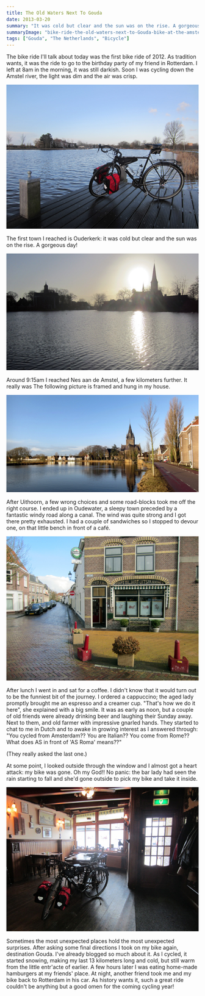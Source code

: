 ```yaml
---
title: The Old Waters Next To Gouda
date: 2013-03-20
summary: "It was cold but clear and the sun was on the rise. A gorgeous day!"
summaryImage: "bike-ride-the-old-waters-next-to-Gouda-bike-at-the-amstel_423.jpg"
tags: ["Gouda", "The Netherlands", "Bicycle"]
---
```


The bike ride I'll talk about today was the first bike ride of 2012. As tradition wants, it was the ride to go to the birthday party of my friend in Rotterdam. I left at 8am in the morning, it was still darkish. Soon I was cycling down the Amstel river, the light was dim and the air was crisp.

![](bike-ride-the-old-waters-next-to-Gouda-bike-at-the-amstel_423.jpg)

The first town I reached is Ouderkerk: it was cold but clear and the sun was on the rise. A gorgeous day!

![](bike-ride-the-old-waters-next-to-Gouda-oudekerk_342.jpg)

Around 9:15am I reached Nes aan de Amstel, a few kilometers further. It really was  The following picture is framed and hung in my house.

![](bike-ride-the-old-waters-next-to-Gouda-nes-aan-de-amstel_286.jpg)

After Uithoorn, a few wrong choices and some road-blocks took me off the right course. I ended up in Oudewater, a sleepy town preceded by a fantastic windy road along a canal. The wind was quite strong and I got there pretty exhausted. I had a couple of sandwiches so I stopped to devour one, on that little bench in front of a café.

![](bike-ride-the-old-waters-next-to-Gouda-oudewater-outside-bar_423.jpg)

After lunch I went in and sat for a coffee. I didn't know that it would turn out to be the funniest bit of the journey. I ordered a cappuccino; the aged lady promptly brought me an espresso and a creamer cup. "That's how we do it here", she explained with a big smile.
It was as early as noon, but a couple of old friends were already drinking beer and laughing their Sunday away. Next to them, and old farmer with impressive gnarled hands. They started to chat to me in Dutch and to awake in growing interest as I answered through: "You cycled from Amsterdam?? You are Italian?? You come from Rome?? What does AS in front of 'AS Roma' means??"

(They really asked the last one.)

At some point, I looked outside through the window and I almost got a heart attack: my bike was gone. Oh my God!!
No panic: the bar lady had seen the rain starting to fall and she'd gone outside to pick my bike and take it inside.

![](bike-ride-the-old-waters-next-to-Gouda-oudewater-inside-bar_423.jpg)

Sometimes the most unexpected places hold the most unexpected surprises.
After asking some final directions I took on my bike again, destination Gouda. I've already blogged so much about it. As I cycled, it started snowing, making my last 13 kilometers long and cold, but still warm from the little entr'acte of earlier.
A few hours later I was eating home-made hamburgers at my friends' place. At night, another friend took me and my bike back to Rotterdam in his car. As history wants it, such a great ride couldn't be anything but a good omen for the coming cycling year!
